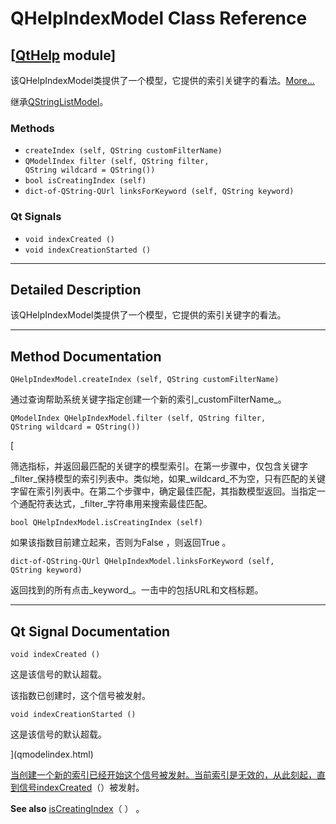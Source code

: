# QHelpIndexModel Class Reference

## [[QtHelp](index.htm) module]

该QHelpIndexModel类提供了一个模型，它提供的索引关键字的看法。[More...](#details)

继承[QStringListModel](qstringlistmodel.html)。

### Methods

*   `createIndex (self, QString customFilterName)`
*   `QModelIndex filter (self, QString filter, QString wildcard = QString())`
*   `bool isCreatingIndex (self)`
*   `dict-of-QString-QUrl linksForKeyword (self, QString keyword)`

### Qt Signals

*   `void indexCreated ()`
*   `void indexCreationStarted ()`

* * *

## Detailed Description

该QHelpIndexModel类提供了一个模型，它提供的索引关键字的看法。

* * *

## Method Documentation

```
QHelpIndexModel.createIndex (self, QString customFilterName)
```

通过查询帮助系统关键字指定创建一个新的索引_customFilterName_。

```
QModelIndex QHelpIndexModel.filter (self, QString filter, QString wildcard = QString())
```

[

筛选指标，并返回最匹配的关键字的模型索引。在第一步骤中，仅包含关键字_filter_保持模型的索引列表中。类似地，如果_wildcard_不为空，只有匹配的关键字留在索引列表中。在第二个步骤中，确定最佳匹配，其指数模型返回。当指定一个通配符表达式，_filter_字符串用来搜索最佳匹配。

```
bool QHelpIndexModel.isCreatingIndex (self)
```

如果该指数目前建立起来，否则为False ，则返回True 。

```
dict-of-QString-QUrl QHelpIndexModel.linksForKeyword (self, QString keyword)
```

返回找到的所有点击_keyword_。一击中的包括URL和文档标题。

* * *

## Qt Signal Documentation

```
void indexCreated ()
```

这是该信号的默认超载。

该指数已创建时，这个信号被发射。

```
void indexCreationStarted ()
```

这是该信号的默认超载。

](qmodelindex.html)

[当创建一个新的索引已经开始这个信号被发射。当前索引是无效的，从此刻起，直到信号](qmodelindex.html)[indexCreated](qhelpindexmodel.html#indexCreated)（）被发射。

**See also** [isCreatingIndex](qhelpindexmodel.html#isCreatingIndex)（ ） 。